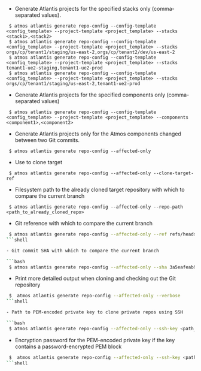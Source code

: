 - Generate Atlantis projects for the specified stacks only (comma-separated values).

```shell
 $ atmos atlantis generate repo-config --config-template <config_template> --project-template <project_template> --stacks <stack1>,<stack2>
 $ atmos atlantis generate repo-config --config-template <config_template> --project-template <project_template> --stacks orgs/cp/tenant1/staging/us-east-2,orgs/cp/tenant2/dev/us-east-2
 $ atmos atlantis generate repo-config --config-template <config_template> --project-template <project_template> --stacks tenant1-ue2-staging,tenant1-ue2-prod
 $ atmos atlantis generate repo-config --config-template <config_template> --project-template <project_template> --stacks orgs/cp/tenant1/staging/us-east-2,tenant1-ue2-prod
```

- Generate Atlantis projects for the specified components only (comma-separated values)

```shell
 $ atmos atlantis generate repo-config --config-template <config_template> --project-template <project_template> --components <component1>,<component2>
```
- Generate Atlantis projects only for the Atmos components changed between two Git commits.

```shell
 $ atmos atlantis generate repo-config --affected-only
```

- Use to clone target

```shell
 $ atmos atlantis generate repo-config --affected-only --clone-target-ref
```

- Filesystem path to the already cloned target repository with which to compare the current branch

```shell
 $ atmos atlantis generate repo-config --affected-only --repo-path <path_to_already_cloned_repo>
```

- Git reference with which to compare the current branch

```bash
 $ atmos atlantis generate repo-config --affected-only --ref refs/heads/main
```shell

- Git commit SHA with which to compare the current branch

```bash
 $ atmos atlantis generate repo-config --affected-only --sha 3a5eafeab90426bd82bf5899896b28cc0bab3073
```

- Print more detailed output when cloning and checking out the Git repository

```bash
 $  atmos atlantis generate repo-config --affected-only --verbose
```shell

- Path to PEM-encoded private key to clone private repos using SSH

```bash
 $ atmos atlantis generate repo-config --affected-only --ssh-key <path_to_ssh_key>
```

- Encryption password for the PEM-encoded private key if the key contains a password-encrypted PEM block

```bash
 $  atmos atlantis generate repo-config --affected-only --ssh-key <path_to_ssh_key> --ssh-key-password <password>
```shell
